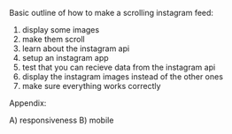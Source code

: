 Basic outline of how to make a scrolling instagram feed:

1) display some images
2) make them scroll
3) learn about the instagram api
4) setup an instagram app
5) test that you can recieve data from the instagram api
6) display the instagram images instead of the other ones
7) make sure everything works correctly

Appendix:

A) responsiveness
B) mobile